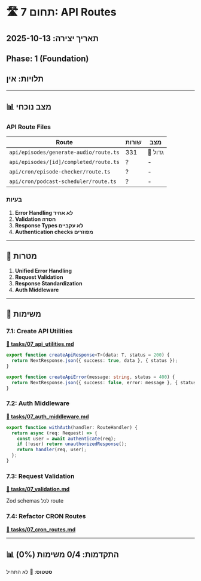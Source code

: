 # 🛣️ תחום 7: API Routes

## תאריך יצירה: 2025-10-13
## Phase: 1 (Foundation)
## תלויות: אין

---

## 📊 מצב נוכחי

### API Route Files

| Route | שורות | מצב |
|-------|-------|-----|
| `api/episodes/generate-audio/route.ts` | 331 | 🔴 גדול |
| `api/episodes/[id]/completed/route.ts` | ? | - |
| `api/cron/episode-checker/route.ts` | ? | - |
| `api/cron/podcast-scheduler/route.ts` | ? | - |

### בעיות

1. **Error Handling לא אחיד**
2. **Validation חסרה**
3. **Response Types לא עקביים**
4. **Authentication checks מפוזרים**

---

## 🎯 מטרות

1. **Unified Error Handling**
2. **Request Validation**
3. **Response Standardization**
4. **Auth Middleware**

---

## 📝 משימות

### 7.1: Create API Utilities
**[📄 tasks/07_api_utilities.md](./tasks/07_api_utilities.md)**

```typescript
export function createApiResponse<T>(data: T, status = 200) {
  return NextResponse.json({ success: true, data }, { status });
}

export function createApiError(message: string, status = 400) {
  return NextResponse.json({ success: false, error: message }, { status });
}
```

### 7.2: Auth Middleware
**[📄 tasks/07_auth_middleware.md](./tasks/07_auth_middleware.md)**

```typescript
export function withAuth(handler: RouteHandler) {
  return async (req: Request) => {
    const user = await authenticate(req);
    if (!user) return unauthorizedResponse();
    return handler(req, user);
  };
}
```

### 7.3: Request Validation
**[📄 tasks/07_validation.md](./tasks/07_validation.md)**

Zod schemas לכל route

### 7.4: Refactor CRON Routes
**[📄 tasks/07_cron_routes.md](./tasks/07_cron_routes.md)**

---

## 📊 התקדמות: 0/4 משימות (0%)

**סטטוס**: 🔴 לא התחיל
